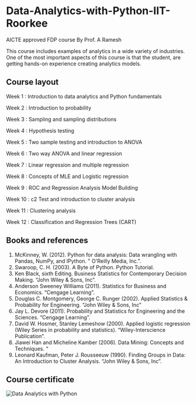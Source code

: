 # Data-Analytics-with-Python-IIT-Roorkee
AICTE approved FDP course By Prof. A Ramesh

This course includes examples of analytics in a wide variety of industries. One of the most important aspects of this course is that the student, are getting hands-on experience creating analytics models.

## Course layout

Week 1	:	Introduction to data analytics and Python fundamentals

Week 2	:	Introduction to probability

Week 3	:	Sampling and sampling distributions

Week 4	:	Hypothesis testing

Week 5	:	Two sample testing and introduction to ANOVA

Week 6	:	Two way ANOVA and linear regression

Week 7	:	Linear regression and multiple regression

Week 8	:	Concepts of MLE and Logistic regression

Week 9	:	ROC and Regression Analysis Model Building

Week 10	:	c2 Test and introduction to cluster analysis

Week 11	:	Clustering analysis

Week 12	:	Classification and Regression Trees (CART)

## Books and references

1.	McKinney, W. (2012). Python for data analysis: Data wrangling with Pandas, NumPy, and IPython. " O'Reilly Media, Inc.".
2.	Swaroop, C. H. (2003). A Byte of Python. Python Tutorial.
3.	Ken Black, sixth Editing. Business Statistics for Contemporary Decision Making. “John Wiley & Sons, Inc”.
4.	Anderson Sweeney Williams (2011). Statistics for Business and Economics. “Cengage Learning”.
5.	Douglas C. Montgomery, George C. Runger (2002). Applied Statistics & Probability for Engineering. “John Wiley & Sons, Inc”
6.	Jay L. Devore (2011). Probability and Statistics for Engineering and the Sciences. “Cengage Learning”. 
7.	David W. Hosmer, Stanley Lemeshow (2000). Applied logistic regression (Wiley Series in probability and statistics). “Wiley-Interscience Publication”.
8.	Jiawei Han and Micheline Kamber (2006). Data Mining: Concepts and Techniques. “
9.	Leonard Kaufman, Peter J. Rousseeuw (1990). Finding Groups in Data: An Introduction to Cluster Analysis. “John Wiley & Sons, Inc”.

## Course certificate

![Data Analytics with Python](https://user-images.githubusercontent.com/41456447/185657680-13cf3463-7070-42b7-91be-8121b94f2a16.jpg)


